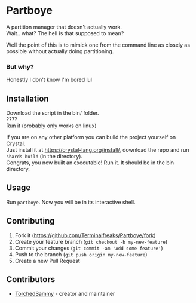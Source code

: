 # Partboye

A partition manager that doesn't actually work.  
Wait.. what? The hell is that supposed to mean?  

Well the point of this is to mimick one from the command line as closely as possible without actually doing partitioning.

### But why?
Honestly I don't know I'm bored lul

## Installation

Download the script in the bin/ folder.  
????  
Run it (probably only works on linux)  

If you are on any other platform you can build the project yourself on Crystal.  
Just install it at <https://crystal-lang.org/install/>, download the repo and run `shards build` (in the directory).  
Congrats, you now built an executable! Run it. It should be in the bin directory.

## Usage

Run `partboye`. Now you will be in its interactive shell.


## Contributing

1. Fork it (<https://github.com/Terminalfreaks/Partboye/fork>)
2. Create your feature branch (`git checkout -b my-new-feature`)
3. Commit your changes (`git commit -am 'Add some feature'`)
4. Push to the branch (`git push origin my-new-feature`)
5. Create a new Pull Request

## Contributors

- [TorchedSammy](https://github.com/TorchedSammy) - creator and maintainer
